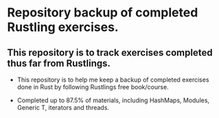 # Repository backup of completed Rustling exercises.

## This repository is to track exercises completed thus far from Rustlings.

* This repository is to help me keep a backup of completed exercises done in Rust by following Rustlings free book/course.

* Completed up to 87.5% of materials, including HashMaps, Modules, Generic T,  iterators and threads.